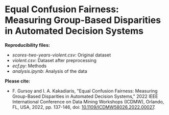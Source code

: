 # Equal Confusion Fairness: Measuring Group-Based Disparities in Automated Decision Systems

**Reproducibility files:**
- _scores-two-years-violent.csv_:  Original dataset
- _violent.csv_:  Dataset after preprocessing
- _ecf.py_:  Methods
- _analysis.ipynb_:  Analysis of the data

 

**Please cite:**
- F. Gursoy and I. A. Kakadiaris, "Equal Confusion Fairness: Measuring Group-Based Disparities in Automated Decision Systems," 2022 IEEE International Conference on Data Mining Workshops (ICDMW), Orlando, FL, USA, 2022, pp. 137-146, doi: [10.1109/ICDMW58026.2022.00027](https://doi.org/10.1109/ICDMW58026.2022.00027).
